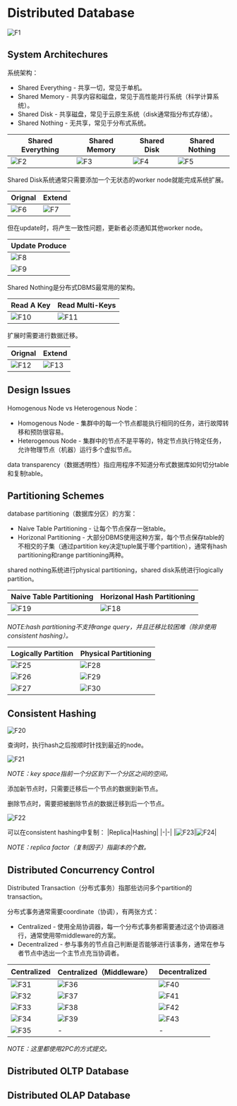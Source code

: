 # Distributed Database

![F1](./F1.jpg)

## System Architechures

系统架构：
* Shared Everything - 共享一切，常见于单机。
* Shared Memory - 共享内容和磁盘，常见于高性能并行系统（科学计算系统）。
* Shared Disk - 共享磁盘，常见于云原生系统（disk通常指分布式存储）。
* Shared Nothing - 无共享，常见于分布式系统。

|Shared Everything|Shared Memory|Shared Disk|Shared Nothing|
|-|-|-|-|
|![F2](./F2.jpg)|![F3](./F3.jpg)|![F4](./F4.jpg)|![F5](./F5.jpg)|

Shared Disk系统通常只需要添加一个无状态的worker node就能完成系统扩展。

|Orignal|Extend|
|-|-|
|![F6](./F6.jpg)|![F7](./F7.jpg)|

但在update时，将产生一致性问题，更新者必须通知其他worker node。

|Update Produce|
|-|
|![F8](./F8.jpg)|
|![F9](./F9.jpg)|

Shared Nothing是分布式DBMS最常用的架构。

|Read A Key|Read Multi-Keys|
|-|-|
|![F10](./F10.jpg)|![F11](./F11.jpg)|

扩展时需要进行数据迁移。

|Orignal|Extend|
|-|-|
|![F12](./F12.jpg)|![F13](./F13.jpg)|

## Design Issues

Homogenous Node vs Heterogenous Node：
* Homogenous Node - 集群中的每一个节点都能执行相同的任务，进行故障转移和预防很容易。
* Heterogenous Node - 集群中的节点不是平等的，特定节点执行特定任务，允许物理节点（机器）运行多个虚拟节点。

data transparency（数据透明性）指应用程序不知道分布式数据库如何切分table和复制table。

## Partitioning Schemes

database partitioning（数据库分区）的方案：
* Naive Table Partitioning - 让每个节点保存一张table。
* Horizonal Partitioning - 大部分DBMS使用这种方案，每个节点保存table的不相交的子集（通过partition key决定tuple属于哪个partition），通常有hash partitioning和range partitioning两种。

shared nothing系统进行physical partitioning，shared disk系统进行logically partition。

|Naive Table Partitioning|Horizonal Hash Partitioning|
|-|-|
|![F19](./F19.jpg)|![F18](./F18.jpg)|

*NOTE:hash partitioning不支持range query，并且迁移比较困难（除非使用consistent hashing）。*

|Logically Partition|Physical Partitioning|
|-|-|
|![F25](./F25.jpg)|![F28](./F28.jpg)|
|![F26](./F26.jpg)|![F29](./F29.jpg)|
|![F27](./F27.jpg)|![F30](./F30.jpg)|

## Consistent Hashing

![F20](./F20.jpg)

查询时，执行hash之后按顺时针找到最近的node。

![F21](./F21.jpg)

*NOTE：key space指前一个分区到下一个分区之间的空间。*

添加新节点时，只需要迁移后一个节点的数据到新节点。

删除节点时，需要把被删除节点的数据迁移到后一个节点。

![F22](./F22.jpg)

可以在consistent hashing中复制：
|Replica|Hashing|
|-|-|
|![F23](./F23.jpg)|![F24](./F24.jpg)|

*NOTE：replica factor（复制因子）指副本的个数。*

## Distributed Concurrency Control

Distributed Transaction（分布式事务）指那些访问多个partition的transaction。

分布式事务通常需要coordinate（协调），有两张方式：
* Centralized - 使用全局协调器，每一个分布式事务都需要通过这个协调器进行，通常使用带middleware的方案。
* Decentralized - 参与事务的节点自己判断是否能够进行该事务，通常在参与者节点中选出一个主节点充当协调者。

|Centralized|Centralized（Middleware）|Decentralized|
|-|-|-|
|![F31](./F31.jpg)|![F36](./F36.jpg)|![F40](./F40.jpg)|
|![F32](./F32.jpg)|![F37](./F37.jpg)|![F41](./F41.jpg)|
|![F33](./F33.jpg)|![F38](./F38.jpg)|![F42](./F42.jpg)|
|![F34](./F34.jpg)|![F39](./F39.jpg)|![F43](./F43.jpg)|
|![F35](./F35.jpg)|-|-|

*NOTE：这里都使用2PC的方式提交。*

## Distributed OLTP Database

## Distributed OLAP Database

